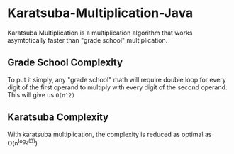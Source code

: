 # Karatsuba-Multiplication-Java

Karatsuba Multiplication is a multiplication algorithm that works asymtotically faster than "grade school" multiplication.

## Grade School Complexity
To put it simply, any "grade school" math will require double loop for every digit of the first operand to multiply with every digit of the second operand.
This will give us `O(n^2)`

## Karatsuba Complexity
With karatsuba multiplication, the complexity is reduced as optimal as O(n<sup>log<sub>2</sub>(3)</sup>)
